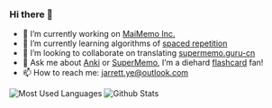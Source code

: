 ### Hi there 👋

<!--
**L-M-Sherlock/L-M-Sherlock** is a ✨ _special_ ✨ repository because its `README.md` (this file) appears on your GitHub profile.

Here are some ideas to get you started:

- 🔭 I’m currently working on ...
- 🌱 I’m currently learning ...
- 👯 I’m looking to collaborate on ...
- 🤔 I’m looking for help with ...
- 💬 Ask me about ...
- 📫 How to reach me: ...
- 😄 Pronouns: ...
- ⚡ Fun fact: ...
-->

- 🔭 I’m currently working on [MaiMemo Inc.](https://www.maimemo.com/)
- 🌱 I’m currently learning algorithms of [spaced repetition](https://en.wikipedia.org/wiki/Spaced_repetition)
- 👯 I’m looking to collaborate on translating [supermemo.guru-cn](https://github.com/L-M-Sherlock/supermemo.guru-cn)
- 💬 Ask me about [Anki](https://apps.ankiweb.net/) or [SuperMemo](https://super-memory.com/), I’m a diehard [flashcard](https://en.wikipedia.org/wiki/Flashcard) fan!
- 📫 How to reach me: jarrett.ye@outlook.com

![Most Used Languages](https://github-readme-stats.vercel.app/api/top-langs/?username=L-M-Sherlock&theme=dark)
![Github Stats](https://github-readme-stats.vercel.app/api?username=L-M-Sherlock&show_icons=true&theme=dark&count_private=true)

